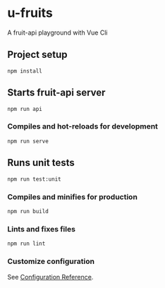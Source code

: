 # u-fruits
A fruit-api playground with Vue Cli

## Project setup
```
npm install
```

## Starts fruit-api server
```
npm run api
```

### Compiles and hot-reloads for development
```
npm run serve
```

## Runs unit tests
```
npm run test:unit
```

### Compiles and minifies for production
```
npm run build
```

### Lints and fixes files
```
npm run lint
```

### Customize configuration
See [Configuration Reference](https://cli.vuejs.org/config/).
